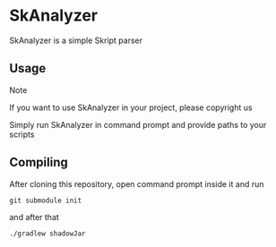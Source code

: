 # SkAnalyzer
SkAnalyzer is a simple Skript parser

## Usage
> [!NOTE]
> If you want to use SkAnalyzer in your project, please copyright us

Simply run SkAnalyzer in command prompt and provide paths to your scripts

## Compiling
After cloning this repository, open command prompt inside it and run
```
git submodule init
```
and after that
```
./gradlew shadowJar
``` 
